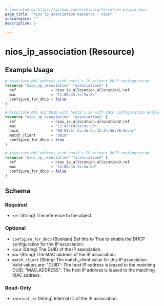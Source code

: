 ```yaml
---
# generated by https://github.com/hashicorp/terraform-plugin-docs
page_title: "nios_ip_association Resource - nios"
subcategory: ""
description: |-
  
---
```


# nios_ip_association (Resource)


## Example Usage

```terraform
# Associate MAC address with host1's IP without DHCP configuration
resource "nios_ip_association" "association1" {
  ref                = nios_ip_allocation.allocation1.ref
  mac                = "12:00:43:fe:9a:8c"
  configure_for_dhcp = false
}

# Associate MAC and DUID with host2's IP with DHCP configuration enabled
resource "nios_ip_association" "association2" {
  ref                = nios_ip_allocation.allocation2.ref
  mac                = "12:43:fd:ba:9c:c9"
  duid               = "00:01:5f:3a:1b:2c:12:34:56:78:9a:bc"
  match_client       = "DUID"
  configure_for_dhcp = true
}

# Associate MAC address with host3's IP without DHCP configuration
resource "nios_ip_association" "association3" {
  ref                = nios_ip_allocation.allocation3.ref
  mac                = "12:00:43:fe:9a:8d"
  configure_for_dhcp = false
}
```



<!-- schema generated by tfplugindocs -->
## Schema

### Required

- `ref` (String) The reference to the object.

### Optional

- `configure_for_dhcp` (Boolean) Set this to True to enable the DHCP configuration for the IP association.
- `duid` (String) The DUID of the IP association.
- `mac` (String) The MAC address of the IP association.
- `match_client` (String) The match_client value for this IP association. Valid values are: "DUID": The host IP address is leased to the matching DUID. "MAC_ADDRESS": The host IP address is leased to the matching MAC address.

### Read-Only

- `internal_id` (String) Internal ID of the IP association.
